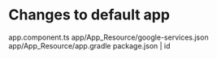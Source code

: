 # Changes to default app

app.component.ts
app/App_Resource/google-services.json
app/App_Resource/app.gradle
package.json | id
